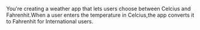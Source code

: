 You're creating a weather app that lets users choose between Celcius and Fahrenhit.When a user enters the temperature in Celcius,the app converts it to Fahrenhit for International users.
